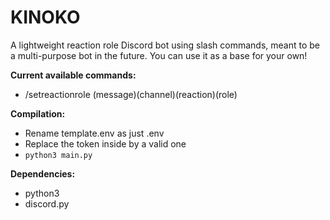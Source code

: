 # KINOKO
A lightweight reaction role Discord bot using slash commands, meant to be a multi-purpose bot in the future. You can use it as a base for your own!

**Current available commands:**
- /setreactionrole (message)(channel)(reaction)(role)

**Compilation:**
- Rename template.env as just .env
- Replace the token inside by a valid one
- ```python3 main.py```

**Dependencies:**
- python3
- discord.py
